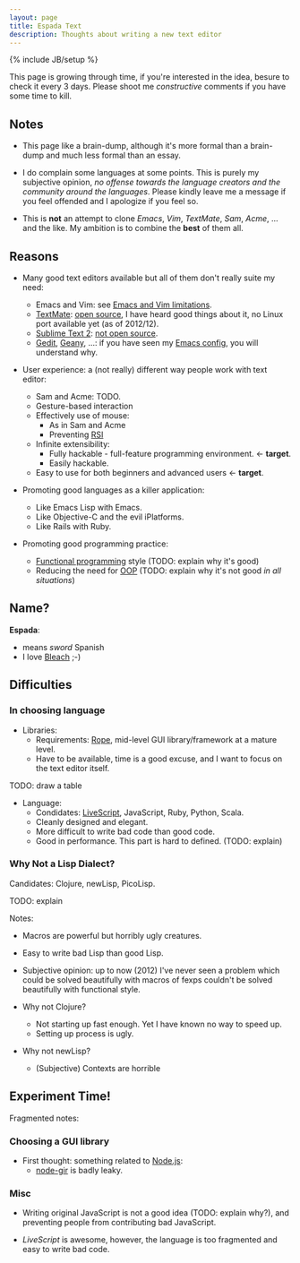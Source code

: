 ```yaml
---
layout: page
title: Espada Text
description: Thoughts about writing a new text editor
---
```

{% include JB/setup %}

This page is growing through time, if you're interested in the idea, besure to check it every 3 days.  Please shoot me *constructive* comments if you have some time to kill.

## Notes

* This page like a brain-dump, although it's more formal than a brain-dump and much less formal than an essay.

* I do complain some languages at some points.  This is purely my subjective opinion, *no offense towards the language creators and the community around the languages*.  Please kindly leave me a message if you feel offended and I apologize if you feel so.

* This is **not** an attempt to clone *Emacs*, *Vim*, *TextMate*, *Sam*, *Acme*, ... and the like.  My ambition is to combine the **best** of them all.

## Reasons

* Many good text editors available but all of them don't really suite my need:
  - Emacs and Vim: see [Emacs and Vim limitations](emacs-vim-limitations.html).
  - [TextMate](http://macromates.com/): [open source](https://github.com/textmate/textmate), I have heard good things about it, no Linux port available yet (as of 2012/12).
  - [Sublime Text 2](http://www.sublimetext.com/): [not open source](problem-with-non-free.html).
  - [Gedit](TODO-homepage), [Geany](TODO-homepage), ...: if you have seen my [Emacs config](TODO), you will understand why.

* User experience: a (not really) different way people work with text editor:
  - Sam and Acme: TODO.
  - Gesture-based interaction
  - Effectively use of mouse:
    + As in Sam and Acme
    + Preventing [RSI](pages/rsi.html)
  - Infinite extensibility:
    + Fully hackable - full-feature programming environment. <- **target**.
    + Easily hackable.
  - Easy to use for both beginners and advanced users <- **target**.

* Promoting good languages as a killer application:
  - Like Emacs Lisp with Emacs.
  - Like Objective-C and the evil iPlatforms.
  - Like Rails with Ruby.

* Promoting good programming practice:
  - [Functional programming](TODO) style (TODO: explain why it's good)
  - Reducing the need for [OOP](TODO) (TODO: explain why it's not good *in all situations*)

## Name?

**Espada**:

- means *sword* Spanish
- I love [Bleach](TODO) ;-)

## Difficulties

### In choosing language

* Libraries:
  - Requirements: [Rope](TODO), mid-level GUI library/framework at a mature level.
  - Have to be available, time is a good excuse, and I want to focus on the text editor itself.

TODO: draw a table

* Language:
  - Condidates: [LiveScript](TODO), JavaScript, Ruby, Python, Scala.
  - Cleanly designed and elegant.
  - More difficult to write bad code than good code.
  - Good in performance.  This part is hard to defined. (TODO: explain)

### Why Not a Lisp Dialect?

Candidates: Clojure, newLisp, PicoLisp.

TODO: explain

Notes:

* Macros are powerful but horribly ugly creatures.

* Easy to write bad Lisp than good Lisp.

* Subjective opinion: up to now (2012) I've never seen a problem which could be solved beautifully with macros of fexps couldn't be solved beautifully with functional style.

* Why not Clojure?
  - Not starting up fast enough.  Yet I have known no way to speed up.
  - Setting up process is ugly.

* Why not newLisp?
  - (Subjective) Contexts are horrible 

## Experiment Time!

Fragmented notes:

### Choosing a GUI library

* First thought: something related to [Node.js](http://nodejs.org):
  - [node-gir](TODO) is badly leaky.

### Misc

* Writing original JavaScript is not a good idea (TODO: explain why?), and preventing people from contributing bad JavaScript.

* *LiveScript* is awesome, however, the language is too fragmented and easy to write bad code.